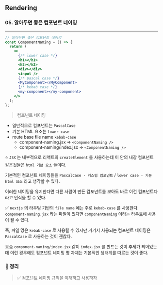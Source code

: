 ## Rendering

### 05. 알아두면 좋은 컴포넌트 네이밍

---

```jsx
// 알아두면 좋은 컴포넌트 네이밍
const ComponentNaming = () => {
  return (
    <>
      {/* lower case */}
      <h1></h1>
      <h2></h2>
      <div></div>
      <input />
      {/* pascal case */}
      <MyComponent></MyComponent>
      {/* kebab case */}
      <my-component></my-component>
    </>
  );
};
```

> 컴포넌트 네이밍

- 일반적으로 컴포넌트는 `PascalCase`
- 기본 HTML 요소는 `lower case`
- route base file name `kebab-case`
  - component-naming.jsx => `<ComponentNaming />`
  - component-naming/index.jsx => `<ComponentNaming />`

⭐️ `JSX` 는 내부적으로 리액트의 `createElement` 를 사용하는데 이 안의 내장 컴포넌트 같은것들은 `html 기본 요소` 들이다.

기본적인 컴포넌트 네이밍들을 `PascalCase - 커스텀 컴포넌트` / `lower case - 기본 html 요소` 라고 생각할 수 있다.

이러한 네이밍을 유지한다면 다른 사람이 만든 컴포넌트를 보아도 바로 이건 컴포넌트다 라고 인식을 할 수 있다.

✅ `nextjs` 의 라우팅 기반의 `file name` 에는 주로 `kebab-case` 를 사용한다. `component-naming.jsx` 라는 파일이 있다면 `componentNaming` 이라는 라우트에 사용이 될 수 있다.

즉, 파일 명은 `kebab-case` 로 사용될 수 있지만 거기서 사용되는 컴포넌트 네이밍은 `PascalCase` 로 사용하는 것이 괜찮다.

요즘 `component-naming/index.jsx` 같이 `index.jsx` 를 만드는 것이 추세가 되어있는데 이런 경우에도 컴포넌트 네이밍 명 자체는 기본적인 생태계를 따르는 것이 좋다.

### 📌 정리

> ✅ 컴포넌트 네이밍 규칙을 이해하고 사용하자
